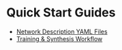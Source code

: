 # Quick Start Guides

* [Network Description YAML Files](./YAML%20Quickstart.md)
* [Training & Synthesis Workflow](./MAX78000_Workflow_Guide.md)
